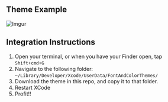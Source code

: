 ## Theme Example

![Imgur](http://i.imgur.com/xrPTdK0.png)

## Integration Instructions

1) Open your terminal, or when you have your Finder open, tap `Shift+cmd+G`  
2) Navigate to the following folder: `~/Library/Developer/Xcode/UserData/FontAndColorThemes/
`  
3) Download the theme in this repo, and copy it to that folder.  
4) Restart XCode  
5) Profit!!  
